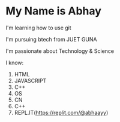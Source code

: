 # My Name is Abhay

I'm learning how to use git

I'm pursuing btech from JUET GUNA

I'm passionate about Technology & Science

I know:
1. HTML
1. JAVASCRIPT
1. C++
1. OS
1. CN
1. C++
1. REPL.IT(https://replit.com/@abhaayy)
